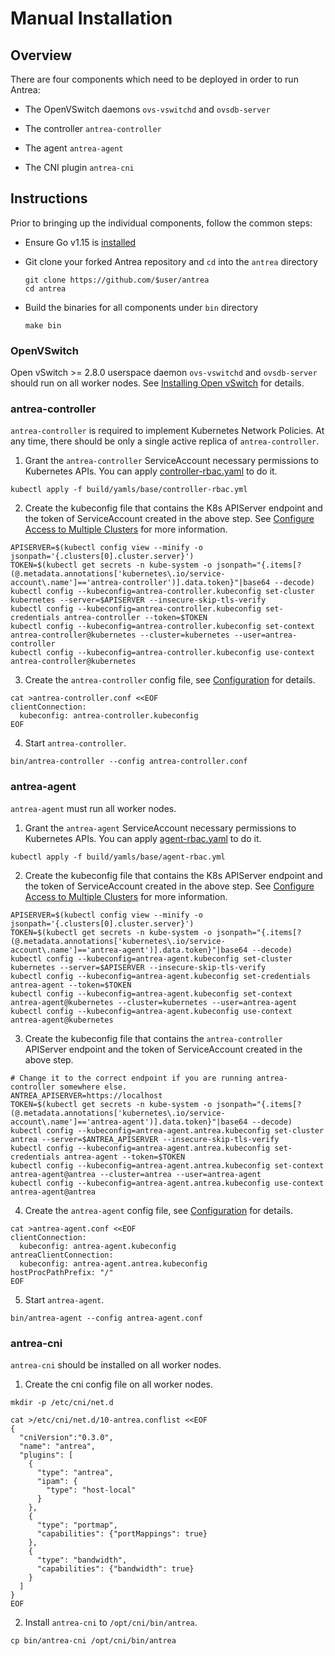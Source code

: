 # Manual Installation

## Overview

There are four components which need to be deployed in order to run Antrea:

* The OpenVSwitch daemons `ovs-vswitchd` and `ovsdb-server`

* The controller `antrea-controller`

* The agent `antrea-agent`

* The CNI plugin `antrea-cni`

## Instructions

Prior to bringing up the individual components, follow the common steps:

* Ensure Go v1.15 is [installed](https://golang.org/doc/install)

* Git clone your forked Antrea repository and `cd` into the `antrea` directory
    ```
    git clone https://github.com/$user/antrea
    cd antrea
    ```

* Build the binaries for all components under `bin` directory
    ```
    make bin
    ```

### OpenVSwitch

Open vSwitch >= 2.8.0 userspace daemon `ovs-vswitchd` and `ovsdb-server` should run on all worker nodes. See
[Installing Open vSwitch](https://docs.openvswitch.org/en/latest/intro/install/#installation-from-packages) for details.

### antrea-controller

`antrea-controller` is required to implement Kubernetes Network Policies. At any time, there should be only a single
active replica of `antrea-controller`.

1. Grant the `antrea-controller` ServiceAccount necessary permissions to Kubernetes APIs. You can apply
[controller-rbac.yaml](/build/yamls/base/controller-rbac.yml) to do it.
```shell script
kubectl apply -f build/yamls/base/controller-rbac.yml
```

2. Create the kubeconfig file that contains the K8s APIServer endpoint and the token of ServiceAccount created in the
above step. See [Configure Access to Multiple Clusters](
https://kubernetes.io/docs/tasks/access-application-cluster/configure-access-multiple-clusters/) for more information.
```shell script
APISERVER=$(kubectl config view --minify -o jsonpath='{.clusters[0].cluster.server}')
TOKEN=$(kubectl get secrets -n kube-system -o jsonpath="{.items[?(@.metadata.annotations['kubernetes\.io/service-account\.name']=='antrea-controller')].data.token}"|base64 --decode)
kubectl config --kubeconfig=antrea-controller.kubeconfig set-cluster kubernetes --server=$APISERVER --insecure-skip-tls-verify
kubectl config --kubeconfig=antrea-controller.kubeconfig set-credentials antrea-controller --token=$TOKEN
kubectl config --kubeconfig=antrea-controller.kubeconfig set-context antrea-controller@kubernetes --cluster=kubernetes --user=antrea-controller
kubectl config --kubeconfig=antrea-controller.kubeconfig use-context antrea-controller@kubernetes
```

3. Create the `antrea-controller` config file, see [Configuration](/docs/configuration.md) for details.
```shell script
cat >antrea-controller.conf <<EOF
clientConnection:
  kubeconfig: antrea-controller.kubeconfig
EOF
```

4. Start `antrea-controller`.
```shell script
bin/antrea-controller --config antrea-controller.conf
```

### antrea-agent

`antrea-agent` must run all worker nodes.

1. Grant the `antrea-agent` ServiceAccount necessary permissions to Kubernetes APIs. You can apply [agent-rbac.yaml](
/build/yamls/base/agent-rbac.yml) to do it.
```shell script
kubectl apply -f build/yamls/base/agent-rbac.yml
```

2. Create the kubeconfig file that contains the K8s APIServer endpoint and the token of ServiceAccount created in the
above step. See [Configure Access to Multiple Clusters](
https://kubernetes.io/docs/tasks/access-application-cluster/configure-access-multiple-clusters/) for more information.
```shell script
APISERVER=$(kubectl config view --minify -o jsonpath='{.clusters[0].cluster.server}')
TOKEN=$(kubectl get secrets -n kube-system -o jsonpath="{.items[?(@.metadata.annotations['kubernetes\.io/service-account\.name']=='antrea-agent')].data.token}"|base64 --decode)
kubectl config --kubeconfig=antrea-agent.kubeconfig set-cluster kubernetes --server=$APISERVER --insecure-skip-tls-verify
kubectl config --kubeconfig=antrea-agent.kubeconfig set-credentials antrea-agent --token=$TOKEN
kubectl config --kubeconfig=antrea-agent.kubeconfig set-context antrea-agent@kubernetes --cluster=kubernetes --user=antrea-agent
kubectl config --kubeconfig=antrea-agent.kubeconfig use-context antrea-agent@kubernetes
```

3. Create the kubeconfig file that contains the `antrea-controller` APIServer endpoint and the token of ServiceAccount
created in the above step.
```shell script
# Change it to the correct endpoint if you are running antrea-controller somewhere else.
ANTREA_APISERVER=https://localhost
TOKEN=$(kubectl get secrets -n kube-system -o jsonpath="{.items[?(@.metadata.annotations['kubernetes\.io/service-account\.name']=='antrea-agent')].data.token}"|base64 --decode)
kubectl config --kubeconfig=antrea-agent.antrea.kubeconfig set-cluster antrea --server=$ANTREA_APISERVER --insecure-skip-tls-verify
kubectl config --kubeconfig=antrea-agent.antrea.kubeconfig set-credentials antrea-agent --token=$TOKEN
kubectl config --kubeconfig=antrea-agent.antrea.kubeconfig set-context antrea-agent@antrea --cluster=antrea --user=antrea-agent
kubectl config --kubeconfig=antrea-agent.antrea.kubeconfig use-context antrea-agent@antrea
```

4. Create the `antrea-agent` config file, see [Configuration](/docs/configuration.md) for details.
```shell script
cat >antrea-agent.conf <<EOF
clientConnection:
  kubeconfig: antrea-agent.kubeconfig
antreaClientConnection:
  kubeconfig: antrea-agent.antrea.kubeconfig
hostProcPathPrefix: "/"
EOF
```

5. Start `antrea-agent`.
```shell script
bin/antrea-agent --config antrea-agent.conf
```

### antrea-cni
`antrea-cni` should be installed on all worker nodes.

1. Create the cni config file on all worker nodes.
```shell script
mkdir -p /etc/cni/net.d

cat >/etc/cni/net.d/10-antrea.conflist <<EOF
{
  "cniVersion":"0.3.0",
  "name": "antrea",
  "plugins": [
    {
      "type": "antrea",
      "ipam": {
        "type": "host-local"
      }
    },
    {
      "type": "portmap",
      "capabilities": {"portMappings": true}
    },
    {
      "type": "bandwidth",
      "capabilities": {"bandwidth": true}
    }
  ]
}
EOF
```

2. Install `antrea-cni` to `/opt/cni/bin/antrea`.
```shell script
cp bin/antrea-cni /opt/cni/bin/antrea
```
